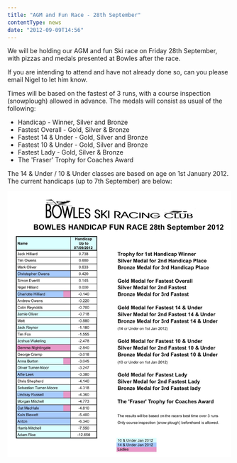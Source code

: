 ```yaml
---
title: "AGM and Fun Race - 28th September"
contentType: news
date: "2012-09-09T14:56"
---
```


We will be holding our AGM and fun Ski race on Friday 28th September, with pizzas and medals presented at Bowles after the race.

If you are intending to attend and have not already done so, can you please email Nigel to let him know.

Times will be based on the fastest of 3 runs, with a course inspection (snowplough) allowed in advance. The medals will consist as usual of the following:

* Handicap - Winner, Silver and Bronze
* Fastest Overall - Gold, Silver & Bronze
* Fastest 14 & Under - Gold, Silver and Bronze
* Fastest 10 & Under - Gold, Silver and Bronze
* Fastest Lady - Gold, Silver & Bronze
* The 'Fraser' Trophy for Coaches Award

The 14 & Under / 10 & Under classes are based on age on 1st January 2012. The current handicaps (up to 7th September) are below:

![results](Bowles-Handicap-Fun-Race.jpg)
